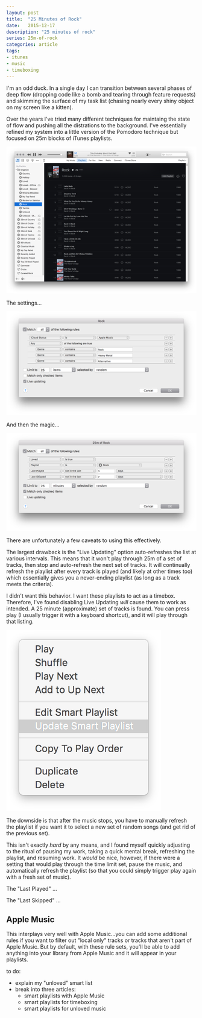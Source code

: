 ```yaml
---
layout: post
title:  "25 Minutes of Rock"
date:   2015-12-17
description: "25 minutes of rock"
series: 25m-of-rock
categories: article
tags:
- itunes
- music
- timeboxing
---
```


I'm an odd duck. In a single day I can transition between several phases of deep flow (dropping code like a bomb and tearing through feature requests) and skimming the surface of my task list (chasing nearly every shiny object on my screen like a kitten).

Over the years I've tried many different techniques for maintaing the state of flow and pushing all the distrations to the background. I've essentially refined my system into a little version of the Pomodoro technique but focused on 25m blocks of iTunes playlists.

![For Those About to Rock](/img/itunes-smart-playlists-rock.png)

The settings...

![For Those About to Edit](/img/itunes-smart-playlists-rock-edit.png)

And then the magic...

![For Those Rocking](/img/itunes-smart-playlists-25mofrock.png)

There are unfortunately a few caveats to using this effectively.

The largest drawback is the "Live Updating" option auto-refreshes the list at various intervals. This means that it won't play through 25m of a set of tracks, then stop and auto-refresh the next set of tracks. It will continually refresh the playlist after every track is played (and likely at other times too) which essentially gives you a never-ending playlist (as long as a track meets the criteria).

I didn't want this behavior. I want these playlists to act as a timebox. Therefore, I've found disabling Live Updating *will* cause them to work as intended. A 25 minute (approximate) set of tracks is found. You can press play (I usually trigger it with a keyboard shortcut), and it will play through that listing.

![For Those About to Update](/img/itunes-smart-playlists-context-menu.png)


The downside is that after the music stops, you have to manually refresh the playlist if you want it to select a new set of random songs (and get rid of the previous set).

This isn't exactly *hard* by any means, and I found myself quickly adjusting to the ritual of pausing my work, taking a quick mental break, refreshing the playlist, and resuming work. It *would* be nice, however, if there were a setting that would play through the time limit set, pause the music, and automatically refresh the playlist (so that you could simply trigger play again with a fresh set of music).

The "Last Played" ...

The "Last Skipped" ...

## Apple Music

This interplays very well with Apple Music...you can add some additional rules if you want to filter out "local only" tracks or tracks that aren't part of Apple Music. But by default, with these rule sets, you'll be able to add anything into your library from Apple Music and it will appear in your playlists.

to do:

* explain my "unloved" smart list
* break into three articles:
  * smart playlists with Apple Music
  * smart playlists for timeboxing
  * smart playlists for unloved music
